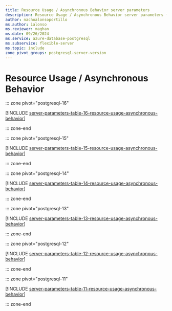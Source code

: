 ```yaml
---
title: Resource Usage / Asynchronous Behavior server parameters
description: Resource Usage / Asynchronous Behavior server parameters for Azure Database for PostgreSQL - Flexible Server.
author: nachoalonsoportillo
ms.author: ialonso
ms.reviewer: maghan
ms.date: 09/26/2024
ms.service: azure-database-postgresql
ms.subservice: flexible-server
ms.topic: include
zone_pivot_groups: postgresql-server-version
---
```

# Resource Usage / Asynchronous Behavior


::: zone pivot="postgresql-16"

[!INCLUDE [server-parameters-table-16-resource-usage-asynchronous-behavior](./includes/server-parameters-table-16-resource-usage-asynchronous-behavior.md)]

::: zone-end


::: zone pivot="postgresql-15"

[!INCLUDE [server-parameters-table-15-resource-usage-asynchronous-behavior](./includes/server-parameters-table-15-resource-usage-asynchronous-behavior.md)]

::: zone-end


::: zone pivot="postgresql-14"

[!INCLUDE [server-parameters-table-14-resource-usage-asynchronous-behavior](./includes/server-parameters-table-14-resource-usage-asynchronous-behavior.md)]

::: zone-end


::: zone pivot="postgresql-13"

[!INCLUDE [server-parameters-table-13-resource-usage-asynchronous-behavior](./includes/server-parameters-table-13-resource-usage-asynchronous-behavior.md)]

::: zone-end


::: zone pivot="postgresql-12"

[!INCLUDE [server-parameters-table-12-resource-usage-asynchronous-behavior](./includes/server-parameters-table-12-resource-usage-asynchronous-behavior.md)]

::: zone-end


::: zone pivot="postgresql-11"

[!INCLUDE [server-parameters-table-11-resource-usage-asynchronous-behavior](./includes/server-parameters-table-11-resource-usage-asynchronous-behavior.md)]

::: zone-end


